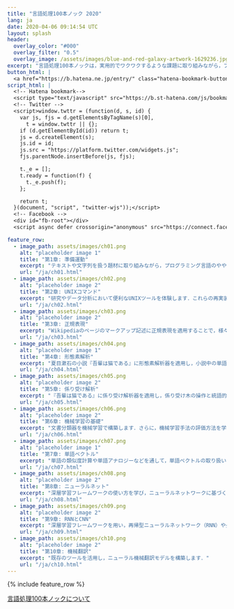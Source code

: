 ```yaml
---
title: "言語処理100本ノック 2020"
lang: ja
date: 2020-04-06 09:14:54 UTC
layout: splash
header:
  overlay_color: "#000"
  overlay_filter: "0.5"
  overlay_image: /assets/images/blue-and-red-galaxy-artwork-1629236.jpg
excerpt: "言語処理100本ノックは，実用的でワクワクするような課題に取り組みながら，プログラミング，データ分析，研究のスキルを楽しく習得することを目指した問題集です．"
button_html: |
  <a href="https://b.hatena.ne.jp/entry/" class="hatena-bookmark-button" data-hatena-bookmark-layout="basic-label-counter" data-hatena-bookmark-lang="ja" title="このエントリーをはてなブックマークに追加"><img src="https://b.st-hatena.com/images/v4/public/entry-button/button-only@2x.png" alt="このエントリーをはてなブックマークに追加" width="20" height="20" style="border: none;" /></a> <a class="twitter-share-button" href="https://twitter.com/intent/tweet">ツイート</a> <div class="fb-like" data-href="https://nlp100.github.io/ja/" data-width="" data-layout="button_count" data-action="like" data-size="small" data-share="true"></div>
script_html: |
  <!-- Hatena bookmark-->
  <script type="text/javascript" src="https://b.st-hatena.com/js/bookmark_button.js" charset="utf-8" async="async"></script>
  <!-- Twitter -->
  <script>window.twttr = (function(d, s, id) {
    var js, fjs = d.getElementsByTagName(s)[0],
      t = window.twttr || {};
    if (d.getElementById(id)) return t;
    js = d.createElement(s);
    js.id = id;
    js.src = "https://platform.twitter.com/widgets.js";
    fjs.parentNode.insertBefore(js, fjs);

    t._e = [];
    t.ready = function(f) {
      t._e.push(f);
    };

    return t;
  }(document, "script", "twitter-wjs"));</script>
  <!-- Facebook -->
  <div id="fb-root"></div>
  <script async defer crossorigin="anonymous" src="https://connect.facebook.net/ja_JP/sdk.js#xfbml=1&version=v6.0&appId=535222267422576&autoLogAppEvents=1"></script>

feature_row:
  - image_path: assets/images/ch01.png
    alt: "placeholder image 1"
    title: "第1章: 準備運動"
    excerpt: "テキストや文字列を扱う題材に取り組みながら，プログラミング言語のやや高度なトピックを復習します．"
    url: "/ja/ch01.html"
  - image_path: assets/images/ch02.png
    alt: "placeholder image 2"
    title: "第2章: UNIXコマンド"
    excerpt: "研究やデータ分析において便利なUNIXツールを体験します．これらの再実装を通じて，プログラミング能力を高めつつ，既存のツールのエコシステムを体感します．"
    url: "/ja/ch02.html"
  - image_path: assets/images/ch03.png
    alt: "placeholder image 2"
    title: "第3章: 正規表現"
    excerpt: "Wikipediaのページのマークアップ記述に正規表現を適用することで，様々な情報・知識を取り出します．"
    url: "/ja/ch03.html"
  - image_path: assets/images/ch04.png
    alt: "placeholder image 1"
    title: "第4章: 形態素解析"
    excerpt: "夏目漱石の小説『吾輩は猫である』に形態素解析器を適用し，小説中の単語の統計を求めます．"
    url: "/ja/ch04.html"
  - image_path: assets/images/ch05.png
    alt: "placeholder image 2"
    title: "第5章: 係り受け解析"
    excerpt: "『吾輩は猫である』に係り受け解析器を適用し，係り受け木の操作と統語的な分析を体験します．"
    url: "/ja/ch05.html"
  - image_path: assets/images/ch06.png
    alt: "placeholder image 2"
    title: "第6章: 機械学習の基礎"
    excerpt: "文書分類器を機械学習で構築します．さらに，機械学習手法の評価方法を学びます．"
    url: "/ja/ch06.html"
  - image_path: assets/images/ch07.png
    alt: "placeholder image 1"
    title: "第7章: 単語ベクトル"
    excerpt: "単語の類似度計算や単語アナロジーなどを通して，単語ベクトルの取り扱いを修得します．さらに，クラスタリングやベクトルの可視化を体験します．"
    url: "/ja/ch07.html"
  - image_path: assets/images/ch08.png
    alt: "placeholder image 2"
    title: "第8章: ニューラルネット"
    excerpt: "深層学習フレームワークの使い方を学び，ニューラルネットワークに基づくカテゴリ分類を実装します．"
    url: "/ja/ch08.html"
  - image_path: assets/images/ch09.png
    alt: "placeholder image 2"
    title: "第9章: RNNとCNN"
    excerpt: "深層学習フレームワークを用い，再帰型ニューラルネットワーク（RNN）や畳み込みニューラルネットワーク（CNN）を実装します．"
    url: "/ja/ch09.html"
  - image_path: assets/images/ch10.png
    alt: "placeholder image 2"
    title: "第10章: 機械翻訳"
    excerpt: "既存のツールを活用し，ニューラル機械翻訳モデルを構築します．"
    url: "/ja/ch10.html"
---
```


{% include feature_row %}

<p class="text-center"><a href="about.html" class="btn btn--primary">言語処理100本ノックについて</a></p>